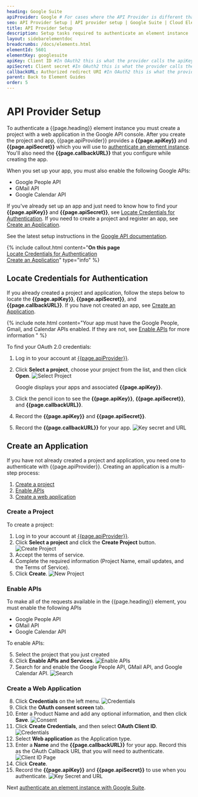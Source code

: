 ```yaml
---
heading: Google Suite
apiProvider: Google # For cases where the API Provider is different than the element name. e;g;, ServiceNow vs. ServiceNow Oauth
seo: API Provider Setup | API provider setup | Google Suite | Cloud Elements API Docs
title: API Provider Setup
description: Setup tasks required to authenticate an element instance
layout: sidebarelementdoc
breadcrumbs: /docs/elements.html
elementId: 5601
elementKey: googlesuite
apiKey: Client ID #In OAuth2 this is what the provider calls the apiKey, like Client ID, Consumer Key, API Key, or just Key
apiSecret: Client secret #In OAuth2 this is what the provider calls the apiSecret, like Client Secret, Consumer Secret, API Secret, or just Secret
callbackURL: Authorized redirect URI #In OAuth2 this is what the provider calls the callbackURL, like Redirect URL, App URL, or just Callback URL
parent: Back to Element Guides
order: 5
---
```


# API Provider Setup

To authenticate a {{page.heading}} element instance you must create a project with a web application in the Google API console. After you create the project and app, {{page.apiProvider}} provides a **{{page.apiKey}}** and **{{page.apiSecret}}** which you will use to [authenticate an element instance](authenticate.html). You'll also need the **{{page.callbackURL}}** that you configure while creating the app.

When you set up your app, you must also enable the following Google APIs:

* Google People API
* GMail API
* Google Calendar API

If you've already set up an app and just need to know how to find your **{{page.apiKey}}** and **{{page.apiSecret}}**, see [Locate Credentials for Authentication](#locate-credentials-for-authentication). If you need to create a project and register an app, see [Create an Application](#create-an-application).

See the latest setup instructions in the [Google API documentation](https://support.google.com/googleapi/answer/7015000?hl=en&ref_topic=7014522&authuser=0).

{% include callout.html content="<strong>On this page</strong></br><a href=#locate-credentials-for-authentication>Locate Credentials for Authentication</a></br><a href=#create-an-application>Create an Application</a>" type="info" %}

## Locate Credentials for Authentication

If you already created a project and application, follow the steps below to locate the **{{page.apiKey}}**, **{{page.apiSecret}}**, and **{{page.callbackURL}}**. If you have not created an app, see [Create an Application](#create-an-application).

{% include note.html content="Your app must have the Google People, Gmail, and Calendar APIs enabled. If they are not, see <a href=#enable-apis>Enable APIs</a> for more information  " %}

To find your OAuth 2.0 credentials:

1. Log in to your account at [{{page.apiProvider}}](https://console.developers.google.com/apis/dashboard).
2. Click **Select a project**, choose your project from the list, and then click **Open**.
![Select Project](img/select.png)

    Google displays your apps and associated **{{page.apiKey}}**.

3. Click the pencil icon to see the **{{page.apiKey}}**, **{{page.apiSecret}}**, and **{{page.callbackURL}}**.
3. Record the **{{page.apiKey}}** and **{{page.apiSecret}}**.
3. Record the **{{page.callbackURL}}** for your app.
![Key secret and URL](img/sheets-creds-all.png)

## Create an Application

If you have not already created a project and application, you need one to authenticate with {{page.apiProvider}}. Creating an application is a multi-step process:

1. [Create a project](#create-a-project)
2. [Enable APIs](#enable-apis)
3. [Create a web application](#create-a-web-application)

### Create a Project

To create a project:

1. Log in to your account at [{{page.apiProvider}}](https://console.developers.google.com/apis/dashboard).
2. Click **Select a project** and click the **Create Project** button.
![Create Project](img/create-project.png)
3. Accept the terms of service.
3. Complete the required information (Project Name, email updates, and the Terms of Service).
4. Click **Create**.
![New Project](img/new-project.png)

### Enable APIs

To make all of the requests available in the {{page.heading}} element, you must enable the following APIs

* Google People API
* GMail API
* Google Calendar API

To enable APIs:

5. Select the project that you just created
6. Click **Enable APIs and Services**.
![Enable APIs](img/enable.png)
7. Search for and enable the Google People API, GMail API, and Google Calendar API.
![Search](img/search.png)

### Create a Web Application

8. Click **Credentials** on the left menu.
![Credentials](img/creds.png)
9. Click the **OAuth consent screen** tab.
10. Enter a Product Name and add any optional information, and then click **Save**.
![Consent](img/consent.png)
9. Click **Create Credentials**, and then select **OAuth Client ID**.
![Credentials](img/oauth-client.png)
10. Select **Web application** as the Application type.
11. Enter a **Name** and the **{{page.callbackURL}}** for your app. Record this as the OAuth Callback URL that you will need to authenticate.
![Client ID Page](img/client-id-page.png)
4. Click **Create**.
3. Record the **{{page.apiKey}}** and **{{page.apiSecret}}** to use when you authenticate.
![Key Secret and URL](img/sheets-creds.png)

Next [authenticate an element instance with Google Suite](authenticate.html).
